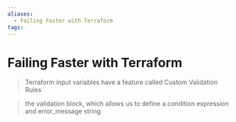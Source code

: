 ```yaml
---
aliases:
  - Failing Faster with Terraform
tags: 
---
```


# Failing Faster with Terraform

> Terraform input variables have a feature called Custom Validation Rules

> the validation block, which allows us to define a condition expression and error_message string

